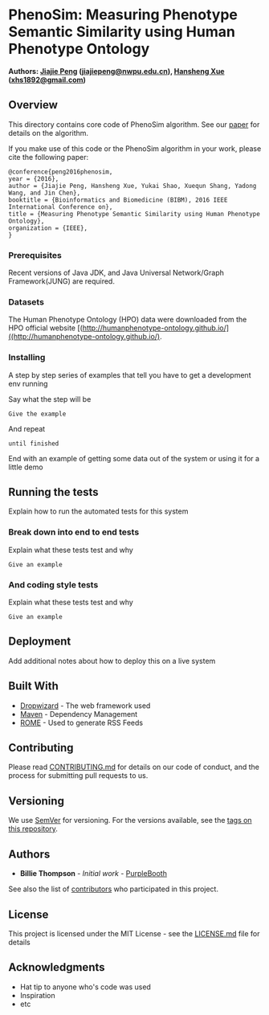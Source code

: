 # PhenoSim: Measuring Phenotype Semantic Similarity using Human Phenotype Ontology

**Authors: [Jiajie Peng](http://teacher.nwpu.edu.cn/peng) (jiajiepeng@nwpu.edu.cn), [Hansheng Xue](https://sites.google.com/site/xuehansh/) (xhs1892@gmail.com)**

## Overview

This directory contains core code of PhenoSim algorithm. See our [paper](http://ieeexplore.ieee.org/document/7822617/) for details on the algorithm.

If you make use of this code or the PhenoSim algorithm in your work, please cite the following paper:

```
@conference{peng2016phenosim,
year = {2016},
author = {Jiajie Peng, Hansheng Xue, Yukai Shao, Xuequn Shang, Yadong Wang, and Jin Chen},
booktitle = {Bioinformatics and Biomedicine (BIBM), 2016 IEEE International Conference on},
title = {Measuring Phenotype Semantic Similarity using Human Phenotype Ontology},
organization = {IEEE},
}
```

### Prerequisites

Recent versions of Java JDK, and Java Universal Network/Graph Framework(JUNG) are required.

### Datasets
The Human Phenotype Ontology (HPO) data were downloaded from the HPO official website [(http://humanphenotype-ontology.github.io/]((http://humanphenotype-ontology.github.io/).

### Installing

A step by step series of examples that tell you have to get a development env running

Say what the step will be

```
Give the example
```

And repeat

```
until finished
```

End with an example of getting some data out of the system or using it for a little demo

## Running the tests

Explain how to run the automated tests for this system

### Break down into end to end tests

Explain what these tests test and why

```
Give an example
```

### And coding style tests

Explain what these tests test and why

```
Give an example
```

## Deployment

Add additional notes about how to deploy this on a live system

## Built With

* [Dropwizard](http://www.dropwizard.io/1.0.2/docs/) - The web framework used
* [Maven](https://maven.apache.org/) - Dependency Management
* [ROME](https://rometools.github.io/rome/) - Used to generate RSS Feeds

## Contributing

Please read [CONTRIBUTING.md](https://gist.github.com/PurpleBooth/b24679402957c63ec426) for details on our code of conduct, and the process for submitting pull requests to us.

## Versioning

We use [SemVer](http://semver.org/) for versioning. For the versions available, see the [tags on this repository](https://github.com/your/project/tags). 

## Authors

* **Billie Thompson** - *Initial work* - [PurpleBooth](https://github.com/PurpleBooth)

See also the list of [contributors](https://github.com/your/project/contributors) who participated in this project.

## License

This project is licensed under the MIT License - see the [LICENSE.md](LICENSE.md) file for details

## Acknowledgments

* Hat tip to anyone who's code was used
* Inspiration
* etc

